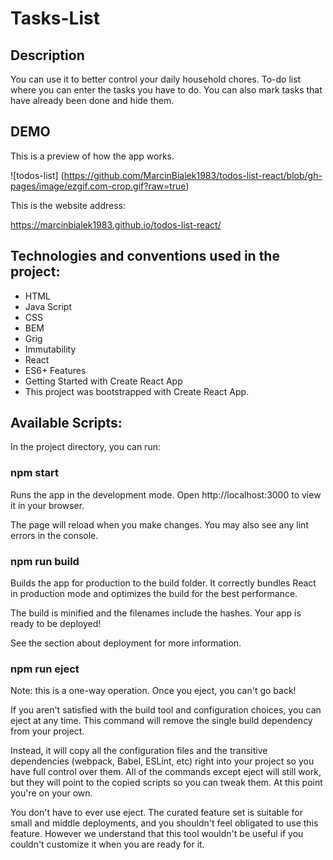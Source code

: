 # Tasks-List

## Description

You can use it to better control your daily household chores.
To-do list where you can enter the tasks you have to do. You can also mark tasks that have already been done and hide them.

## DEMO

This is a preview of how the app works.

![todos-list] (https://github.com/MarcinBialek1983/todos-list-react/blob/gh-pages/image/ezgif.com-crop.gif?raw=true)

This is the website address:

https://marcinbialek1983.github.io/todos-list-react/

## Technologies and conventions used in the project:

- HTML
- Java Script
- CSS
- BEM
- Grig
- Immutability
- React
- ES6+ Features
- Getting Started with Create React App
- This project was bootstrapped with Create React App.

## Available Scripts: 
In the project directory, you can run:

### npm start
Runs the app in the development mode.
Open http://localhost:3000 to view it in your browser.

The page will reload when you make changes.
You may also see any lint errors in the console.

### npm run build
Builds the app for production to the build folder.
It correctly bundles React in production mode and optimizes the build for the best performance.

The build is minified and the filenames include the hashes.
Your app is ready to be deployed!

See the section about deployment for more information.

### npm run eject
Note: this is a one-way operation. Once you eject, you can't go back!

If you aren't satisfied with the build tool and configuration choices, you can eject at any time. This command will remove the single build dependency from your project.

Instead, it will copy all the configuration files and the transitive dependencies (webpack, Babel, ESLint, etc) right into your project so you have full control over them. All of the commands except eject will still work, but they will point to the copied scripts so you can tweak them. At this point you're on your own.

You don't have to ever use eject. The curated feature set is suitable for small and middle deployments, and you shouldn't feel obligated to use this feature. However we understand that this tool wouldn't be useful if you couldn't customize it when you are ready for it.

